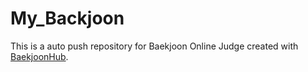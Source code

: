 # My_Backjoon
This is a auto push repository for Baekjoon Online Judge created with [BaekjoonHub](https://github.com/BaekjoonHub/BaekjoonHub).
